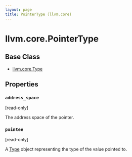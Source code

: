 ```yaml
---
layout: page
title: PointerType (llvm.core)
---
```



# llvm.core.PointerType

## Base Class

- [llvm.core.Type](llvm.core.Type.html)

## Properties


### `address_space` 
\[read-only\]

The address space of the pointer.


### `pointee` 
\[read-only\]

A [Type](llvm.core.Type.html) object representing the type of the value pointed to.

